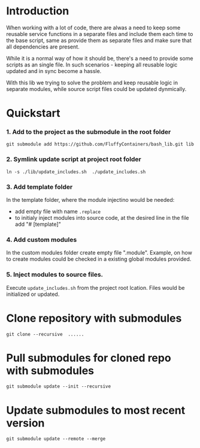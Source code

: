 # Introduction
When working with a lot of code, there are alwas a need to keep some reusable service functions in a separate files and include them each time to the base script, same as provide them as separate files and make sure that all dependencies are present. 

While it is a normal way of how it should be, there's a need to provide some scripts as an single file. In such scenarios - keeping all reusable logic updated and in sync become a hassle.

With this lib we trying to solve the problem and keep reusable logic in separate modules, while source script files could be updated dynmically. 

# Quickstart 
### 1. Add to the project as the submodule in the root folder
```
git submodule add https://github.com/FluffyContainers/bash_lib.git lib
```

### 2. Symlink update script at project root folder
```
ln -s ./lib/update_includes.sh  ./update_includes.sh
```

### 3. Add template folder
In the template folder, where the module injectino would be needed: 
- add empty file with name `.replace`
- to initialy inject modules into source code, at the desired line in the file add "# [template]"


### 4. Add custom modules
 In the custom modules folder create empty file ".module". Example, on how to create modules could be checked in a existing global modules provided.

### 5. Inject modules to source files.
 Execute `update_includes.sh` from the project root lcation. Files would be initialized or updated.



# Clone repository with submodules
```
git clone --recursive  ......
```

# Pull submodules for cloned repo with submodules
```
git submodule update --init --recursive
```

# Update submodules to most recent version
```
git submodule update --remote --merge
```